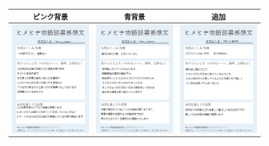 |ピンク背景|青背景|追加|
|---|---|---|
|![hiroさんの感想1](./kansou/h_1.jpg)|![hiroさんの感想2](./kansou/h_2.jpg)|![hiroさんの感想3](./kansou/h_3.jpg)|

